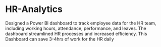 # HR-Analytics
Designed a Power BI dashboard to track employee data for the HR
team, including working hours, attendance, performance, and
leaves. The dashboard streamlined HR processes and increased
efficiency. This Dashboard can save 3-4hrs of work for the HR daily
